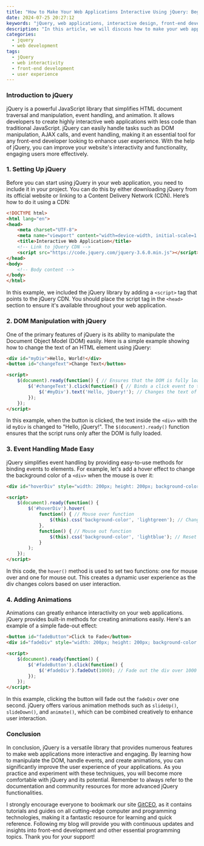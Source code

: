 ```yaml
---
title: "How to Make Your Web Applications Interactive Using jQuery: Beginner Tips"
date: 2024-07-25 20:27:12
keywords: "jQuery, web applications, interactive design, front-end development, beginner tips, user experience"
description: "In this article, we will discuss how to make your web applications interactive using jQuery. We'll outline the fundamental concepts of jQuery, provide beginner-friendly tips for implementing interactive features, and guide you step-by-step through practical exercises. Whether you're creating forms, handling events, or animating elements, this guide will help enhance user experience and make your website more engaging. By the end of the article, you'll have a solid understanding of how to utilize jQuery effectively to add interactivity to your applications, along with examples and best practices for beginners."
categories:
  - jquery
  - web development
tags:
  - jQuery
  - web interactivity
  - front-end development
  - user experience
---
```


### Introduction to jQuery

jQuery is a powerful JavaScript library that simplifies HTML document traversal and manipulation, event handling, and animation. It allows developers to create highly interactive web applications with less code than traditional JavaScript. jQuery can easily handle tasks such as DOM manipulation, AJAX calls, and event handling, making it an essential tool for any front-end developer looking to enhance user experience. With the help of jQuery, you can improve your website's interactivity and functionality, engaging users more effectively.

<!-- more -->

### 1. Setting Up jQuery

Before you can start using jQuery in your web application, you need to include it in your project. You can do this by either downloading jQuery from its official website or linking to a Content Delivery Network (CDN). Here’s how to do it using a CDN:

```html
<!DOCTYPE html>
<html lang="en">
<head>
    <meta charset="UTF-8">
    <meta name="viewport" content="width=device-width, initial-scale=1.0">
    <title>Interactive Web Application</title>
    <!-- Link to jQuery CDN -->
    <script src="https://code.jquery.com/jquery-3.6.0.min.js"></script>
</head>
<body>
    <!-- Body content -->
</body>
</html>
```

In this example, we included the jQuery library by adding a `<script>` tag that points to the jQuery CDN. You should place the script tag in the `<head>` section to ensure it's available throughout your web application.

### 2. DOM Manipulation with jQuery

One of the primary features of jQuery is its ability to manipulate the Document Object Model (DOM) easily. Here is a simple example showing how to change the text of an HTML element using jQuery:

```html
<div id="myDiv">Hello, World!</div>
<button id="changeText">Change Text</button>

<script>
    $(document).ready(function() { // Ensures that the DOM is fully loaded
        $('#changeText').click(function() { // Binds a click event to the button
            $('#myDiv').text('Hello, jQuery!'); // Changes the text of the div
        });
    });
</script>
```

In this example, when the button is clicked, the text inside the `<div>` with the id `myDiv` is changed to "Hello, jQuery!". The `$(document).ready()` function ensures that the script runs only after the DOM is fully loaded.

### 3. Event Handling Made Easy

jQuery simplifies event handling by providing easy-to-use methods for binding events to elements. For example, let's add a hover effect to change the background color of a `<div>` when the mouse is over it:

```html
<div id="hoverDiv" style="width: 200px; height: 200px; background-color: lightblue;"></div>

<script>
    $(document).ready(function() {
        $('#hoverDiv').hover(
            function() { // Mouse over function
                $(this).css('background-color', 'lightgreen'); // Change background color
            },
            function() { // Mouse out function
                $(this).css('background-color', 'lightblue'); // Reset background color
            }
        );
    });
</script>
```

In this code, the `hover()` method is used to set two functions: one for mouse over and one for mouse out. This creates a dynamic user experience as the div changes colors based on user interaction.

### 4. Adding Animations

Animations can greatly enhance interactivity on your web applications. jQuery provides built-in methods for creating animations easily. Here's an example of a simple fade-out effect:

```html
<button id="fadeButton">Click to Fade</button>
<div id="fadeDiv" style="width: 200px; height: 200px; background-color: coral;"></div>

<script>
    $(document).ready(function() {
        $('#fadeButton').click(function() {
            $('#fadeDiv').fadeOut(1000); // Fade out the div over 1000 milliseconds
        });
    });
</script>
```

In this example, clicking the button will fade out the `fadeDiv` over one second. jQuery offers various animation methods such as `slideUp()`, `slideDown()`, and `animate()`, which can be combined creatively to enhance user interaction.

### Conclusion

In conclusion, jQuery is a versatile library that provides numerous features to make web applications more interactive and engaging. By learning how to manipulate the DOM, handle events, and create animations, you can significantly improve the user experience of your applications. As you practice and experiment with these techniques, you will become more comfortable with jQuery and its potential. Remember to always refer to the documentation and community resources for more advanced jQuery functionalities.

I strongly encourage everyone to bookmark our site [GitCEO](https://gitceo.com), as it contains tutorials and guides on all cutting-edge computer and programming technologies, making it a fantastic resource for learning and quick reference. Following my blog will provide you with continuous updates and insights into front-end development and other essential programming topics. Thank you for your support!